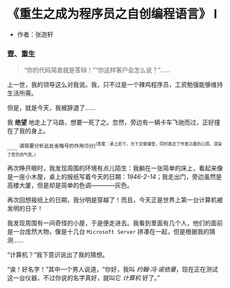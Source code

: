 # 《重生之成为程序员之自创编程语言》 I
- 作者：张迦轩

### 壹、重生
> “你的代码简直就是答辩！”“你这样客户会怎么说？”……

上一世，我的领导这么对我说。我，只不过是一个辣鸡程序员，工资勉强能够维持生活所需。

但是，就是今天，我被辞退了……

我 __绝望__ 地走上了马路，想要一死了之。忽然，旁边有一辆卡车飞驰而过，正好撞在了我的身上。

…… <sup>请简要分析此处省略号的作用(5分)<sup>(答案：承上启下，为下文做铺垫，同时表达了作者沉重的心情，渲染了悲伤的气氛。)</sup></sup>

再次睁开眼时，我发现周围的环境有点儿陌生：我躺在一张简单的床上，看起来像是一座小木屋，桌上的报纸写着今天的日期：*1946-2-14*；我走出门，旁边虽然是高楼大厦，但是却是简单的色调————灰色。

再次回想报纸上的日期，我分明是穿越了！而且，今天正是世界上第一台计算机被发明的日子！

我发现周围有一间奇怪的小屋，于是便走进去。我看到里面有几个人，他们的面前是一台庞然大物，像是十几台 `Microsoft Server` 拼凑在一起，但是根据我的猜测……

“计算机？”我下意识说出了我的猜想。

“诶！好名字！”其中一个男人说道，“你好，我叫 *约翰·冯·诺依曼*，现在正在测试这一台仪器，不过你说的名字真好，就叫它 *计算机* 好了。”